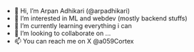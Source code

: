- 👋 Hi, I’m Arpan Adhikari (@arpadhikari)
- 👀 I’m interested in ML and webdev (mostly backend stuffs)
- 🌱 I’m currently learning everything i can 
- 💞️ I’m looking to collaborate on ...
- 📫 You can reach me on X @a059Cortex 

<!---
arpadhikari/arpadhikari is a ✨ special ✨ repository because its `README.md` (this file) appears on your GitHub profile.
You can click the Preview link to take a look at your changes.
--->
